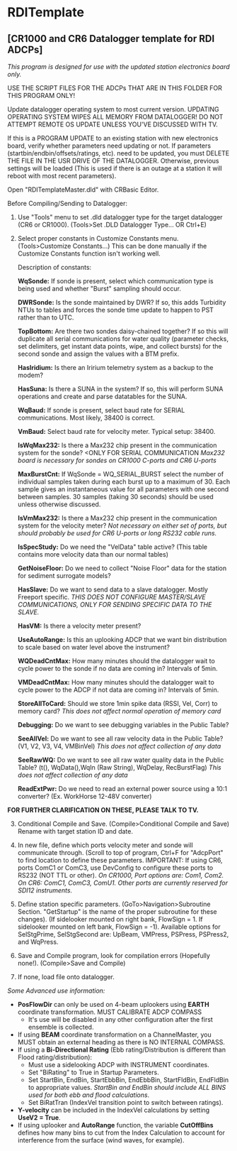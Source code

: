 # RDITemplate
## [CR1000 and CR6 Datalogger template for RDI ADCPs]

*This program is designed for use with the updated station electronics board only.*

USE THE SCRIPT FILES FOR THE ADCPs THAT ARE IN THIS FOLDER FOR THIS PROGRAM ONLY!

Update datalogger operating system to most current version. UPDATING OPERATING SYSTEM WIPES ALL MEMORY FROM DATALOGGER! DO NOT ATTEMPT REMOTE OS UPDATE UNLESS YOU'VE DISCUSSED WITH TV.


If this is a PROGRAM UPDATE to an existing station with new electronics board, verify whether parameters need updating or not. If parameters (startbin/endbin/offsets/ratings, etc). need to be updated, you must DELETE THE FILE IN THE USR DRIVE OF THE DATALOGGER. Otherwise, previous settings will be loaded (This is used if there is an outage at a station it will reboot with most recent parameters).

Open "RDITemplateMaster.dld" with CRBasic Editor.

Before Compiling/Sending to Datalogger:

1. Use "Tools" menu to set .dld datalogger type for the target datalogger (CR6 or CR1000). (Tools>Set .DLD Datalogger Type... OR Ctrl+E)
2. Select proper constants in Customize Constants menu. (Tools>Customize Constants...) This can be done manually if the Customize Constants function isn't working well.

   Description of constants:
  
    **WqSonde:** If sonde is present, select which communication type is being used and whether "Burst" sampling should occur.

    **DWRSonde:** Is the sonde maintained by DWR? If so, this adds Turbidity NTUs to tables and forces the sonde time update to happen to PST rather
	than to UTC.

    **TopBottom:** Are there two sondes daisy-chained together? If so this will duplicate all serial communications for water quality (parameter checks, set delimiters, get 	instant data points, wipe, and collect bursts) for the second sonde and assign the values with a BTM prefix.
    
    **HasIridium:** Is there an Iririum telemetry system as a backup to the modem?
    
    **HasSuna:** Is there a SUNA in the system? If so, this will perform SUNA operations and create and parse datatables for the SUNA.
    
    **WqBaud:** If sonde is present, select baud rate for SERIAL communications. Most likely, 38400 is correct.
    
    **VmBaud:** Select baud rate for velocity meter. Typical setup: 38400.
    
    **IsWqMax232:** Is there a Max232 chip present in the communication system for the sonde? <ONLY FOR SERIAL COMMUNICATION
      *Max232 board is necessary for sondes on CR1000 C-ports and CR6 U-ports*
    
    **MaxBurstCnt:** If WqSonde = WQ_SERIAL_BURST select the number of individual samples taken during each burst up to a maximum of 30. Each sample gives an instantaneous value for all parameters with one second between samples. 30 samples (taking 30 seconds) should be used unless otherwise discussed. 
    
    **IsVmMax232:** Is there a Max232 chip present in the communication system for the velocity meter?
      *Not necessary on either set of ports, but should probably be used for CR6 U-ports or long RS232 cable runs.*
    
    **IsSpecStudy:** Do we need the "VelData" table active? (This table contains more velocity data than our normal tables)
    
    **GetNoiseFloor:** Do we need to collect "Noise Floor" data for the station for sediment surrogate models?
    
    **HasSlave:** Do we want to send data to a slave datalogger. Mostly Freeport specific. 
      *THIS DOES NOT CONFIGURE MASTER/SLAVE COMMUNICATIONS, ONLY FOR SENDING SPECIFIC DATA TO THE SLAVE.*
    
    **HasVM:** Is there a velocity meter present?
    
    **UseAutoRange:** Is this an uplooking ADCP that we want bin distribution to scale based on water level above the instrument?
    
    **WQDeadCntMax:** How many minutes should the datalogger wait to cycle power to the sonde if no data are coming in? Intervals of 5min.
    
    **VMDeadCntMax:** How many minutes should the datalogger wait to cycle power to the ADCP if not data are coming in? Intervals of 5min.
    
    **StoreAllToCard:** Should we store 1min spike data (RSSI, Vel, Corr) to memory card?
      *This does not affect normal operation of memory card*
    
    **Debugging:** Do we want to see debugging variables in the Public Table?
    
    **SeeAllVel:** Do we want to see all raw velocity data in the Public Table? (V1, V2, V3, V4, VMBinVel)
      *This does not affect collection of any data*
    
    **SeeRawWQ:** Do we want to see all raw water quality data in the Public Table? (t(), WqData(),WqIn (Raw String), WqDelay, RecBurstFlag)
      *This does not affect collection of any data*
      
    **ReadExtPwr:** Do we need to read an external power source using a 10:1 converter? (Ex. WorkHorse 12-48V converter)
      
  **FOR FURTHER CLARIFICATION ON THESE, PLEASE TALK TO TV.**

3. Conditional Compile and Save. (Compile>Conditional Compile and Save) Rename with target station ID and date.

4. In new file, define which ports velocity meter and sonde will communicate through. (Scroll to top of program, Ctrl+F for "AdcpPort" to find location to define these parameters. IMPORTANT: If using CR6, ports ComC1 or ComC3, use DevConfig to configure these ports to RS232 (NOT TTL or other).
  *On CR1000, Port options are: Com1, Com2. On CR6: ComC1, ComC3, ComU1. Other ports are currently reserved for SDI12 instruments.*

5. Define station specific parameters. (GoTo>Navigation>Subroutine Section. "GetStartup" is the name of the proper subroutine for these changes). (If sidelooker mounted on right bank, FlowSign = 1. If sidelooker mounted on left bank, FlowSign = -1). Available options for SelStgPrime, SelStgSecond are: UpBeam, VMPress, PSPress, PSPress2, and WqPress.

6. Save and Compile program, look for compilation errors (Hopefully none!). (Compile>Save and Compile)

7. If none, load file onto datalogger.


*Some Advanced use information:*

- **PosFlowDir** can only be used on 4-beam uplookers using **EARTH** coordinate transformation. MUST CALIBRATE ADCP COMPASS
  - It's use will be disabled in any other configuration after the first ensemble is collected.
- If using **BEAM** coordinate transformation on a ChannelMaster, you MUST obtain an external heading as there is NO INTERNAL COMPASS.
- If using a **Bi-Directional Rating** (Ebb rating/Distribution is different than Flood rating/distribution):
  - Must use a sidelooking ADCP with INSTRUMENT coordinates.
  - Set "BiRating" to True in Startup Parameters. 
  - Set StartBin, EndBin, StartEbbBin, EndEbbBin, StartFldBin, EndFldBin to appropriate values. *StartBin and EndBin should include ALL     BINS used for both ebb and flood calculations*.
  - Set BiRatTran (IndexVel transition point to switch between ratings).
- **Y-velocity** can be included in the IndexVel calculations by setting **UseV2 = True**.
- If using uplooker and **AutoRange** function, the variable **CutOffBins** defines how many bins to cut from the Index Calculation to account for interference from the surface (wind waves, for example).
